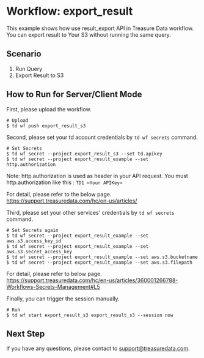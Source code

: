 # Workflow: export_result
This example shows how use result_export API in Treasure Data workflow. 
You can export result to Your S3 without running the same query.

## Scenario

1. Run Query
2. Export Result to S3

## How to Run for Server/Client Mode
First, please upload the workflow.
```
# Upload
$ td wf push export_result_s3
```

Second, please set your td account credentials by ```td wf secrets``` command.
```
# Set Secrets
$ td wf secret --project export_result_s3 --set td.apikey
$ td wf secret --project export_result_example --set http.authorization
```

Note: http.authorization is used as header in your API request. 
You must http.authorization like this : ```TD1 <Your APIKey>```

For detail, please refer to the below page.
https://support.treasuredata.com/hc/en-us/articles/


Third, please set your other services' credentials by ```td wf secrets``` command.
```
# Set Secrets again
$ td wf secret --project export_result_example --set aws.s3.access_key_id
$ td wf secret --project export_result_example --set aws.s3.secret_access_key
$ td wf secret --project export_result_example --set aws.s3.bucketname
$ td wf secret --project export_result_example --set aws.s3.filepath
```



For detail, please refer to below page.
https://support.treasuredata.com/hc/en-us/articles/360001266788-Workflows-Secrets-Management#L5

Finally, you can trigger the session manually.

```
# Run
$ td wf start export_result_s3 export_result_s3 --session now
```

## Next Step
If you have any questions, please contact to support@treasuredata.com.
